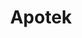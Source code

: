 ---
id: 63
title : Apotek
linkurl: https://drive.google.com/drive/folders/1sRDotew35tww-g0eN0lOk_D_6egFXeHM?usp=sharing
fitur: aspekpajak
category: aspekpajak
createdTime : 31/07/2019
modifiedTime : 26/12/2019
topik: Versi Lengkap
img: medicine.png
---